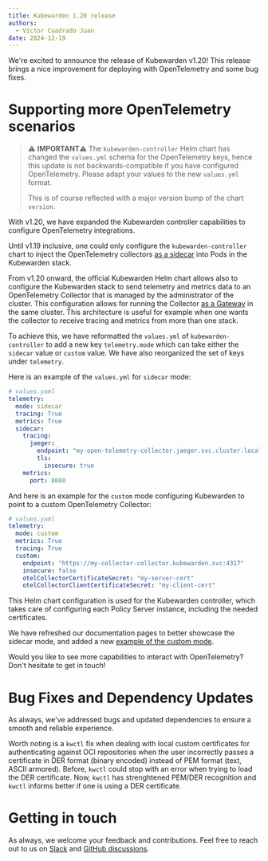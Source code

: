 ```yaml
---
title: Kubewarden 1.20 release
authors:
  - Víctor Cuadrado Juan
date: 2024-12-19
---
```


We're excited to announce the release of Kubewarden v1.20! This release brings
a nice improvement for deploying with OpenTelemetry and some bug fixes.

# Supporting more OpenTelemetry scenarios

> ⚠️ **IMPORTANT**⚠️
> The `kubewarden-controller` Helm chart has changed the `values.yml` schema
> for the OpenTelemetry keys, hence this update is not backwards-compatible if
> you have configured OpenTelemetry. Please adapt your values to the new
> `values.yml` format.
>
> This is of course reflected with a major version bump of the chart `version`.

With v1.20, we have expanded the Kubewarden controller capabilities to
configure OpenTelemetry integrations.

Until v1.19 inclusive, one could only configure the `kubewarden-controller` chart to
inject the OpenTelemetry collectors [as a
sidecar](https://opentelemetry.io/docs/collector/architecture/#a-nameopentelemetry-agentarunning-as-an-agent)
into Pods in the Kubewarden stack.

From v1.20 onward, the official Kubewarden Helm chart allows also to
configure the Kubewarden stack to send telemetry and metrics data
to an OpenTelemetry Collector that is managed by the administrator of the
cluster. This
configuration allows for running the Collector [as a Gateway](https://opentelemetry.io/docs/collector/architecture/#a-nameopentelemetry-collectorarunning-as-a-gateway)
in the same cluster. This architecture is useful for example when one wants the
collector to receive tracing and metrics from more than one stack.

To achieve this, we have reformatted the `values.yml` of `kubewarden-controller` to
add a new key `telemetry.mode` which can take either the `sidecar` value or
`custom` value. We have also reorganized the set of keys under `telemetry`.

Here is an example of the `values.yml` for `sidecar` mode:

```yaml
# values.yaml
telemetry:
  mode: sidecar
  tracing: True
  metrics: True
  sidecar:
    tracing:
      jaeger:
        endpoint: "my-open-telemetry-collector.jaeger.svc.cluster.local:4317"
        tls:
          insecure: true
    metrics:
      port: 8080
```

And here is an example for the `custom` mode configuring Kubewarden to point to
a custom OpenTelemetry Collector:

```yaml
# values.yaml
telemetry:
  mode: custom
  metrics: True
  tracing: True
  custom:
    endpoint: "https://my-collector-collector.kubewarden.svc:4317"
    insecure: false
    otelCollectorCertificateSecret: "my-server-cert"
    otelCollectorClientCertificateSecret: "my-client-cert"
```

This Helm chart configuration is used for the Kubewarden controller, which takes
care of configuring each Policy Server instance, including the needed certificates.

We have refreshed our documentation pages to better showcase the sidecar mode,
and added a new [example of the custom mode](https://docs.kubewarden.io/howtos/telemetry/custom-otel-collector).

Would you like to see more capabilities to interact with OpenTelemetry? Don't hesitate
to get in touch!

# Bug Fixes and Dependency Updates

As always, we've addressed bugs and updated dependencies to ensure a smooth and
reliable experience.

Worth noting is a `kwctl` fix when dealing with local custom certificates for
authenticating against OCI repositories when the user incorrectly passes a
certificate in DER format (binary encoded) instead of PEM format (text, ASCII
armored). Before, `kwctl` could stop with an error when trying to load the DER
certificate. Now, `kwctl` has strenghtened PEM/DER recognition and `kwctl`
informs better if one is using a DER certificate.

# Getting in touch

As always, we welcome your feedback and contributions. Feel free to reach out
to us on [Slack](https://kubernetes.slack.com/?redir=%2Fmessages%2Fkubewarden)
and [GitHub discussions](https://github.com/orgs/kubewarden/discussions).
